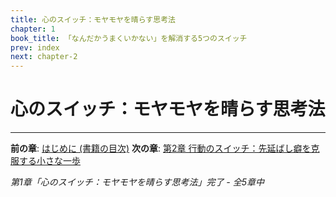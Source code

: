 ```yaml
---
title: 心のスイッチ：モヤモヤを晴らす思考法
chapter: 1
book_title: 「なんだかうまくいかない」を解消する5つのスイッチ
prev: index
next: chapter-2
---
```


# 心のスイッチ：モヤモヤを晴らす思考法



---

**前の章**: [はじめに (書籍の目次)](index.md)
**次の章**: [第2章 行動のスイッチ：先延ばし癖を克服する小さな一歩](chapter-2.md)

*第1章「心のスイッチ：モヤモヤを晴らす思考法」完了 - 全5章中*
